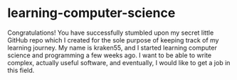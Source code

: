 # learning-computer-science
Congratulations! You have successfully stumbled upon my secret little GitHub repo which I created for the sole purpose of keeping track of my learning journey. My name is kraken55, and I started learning computer science and programming a few weeks ago. I want to be able to write complex, actually useful software, and eventually, I would like to get a job in this field.
